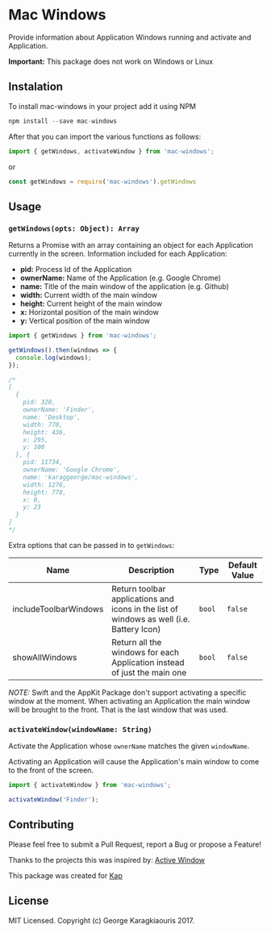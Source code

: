 Mac Windows
==

Provide information about Application Windows running and activate and Application.

**Important:** This package does not work on Windows or Linux

## Instalation

To install mac-windows in your project add it using NPM
```javascript
npm install --save mac-windows
```

After that you can import the various functions as follows:
```js
import { getWindows, activateWindow } from 'mac-windows';
```

or 

```js
const getWindows = require('mac-windows').getWindows
```

## Usage

### `getWindows(opts: Object): Array`

Returns a Promise with an array containing an object for each Application currently in the screen. Information included for each Application:
- **pid:** Process Id of the Application
- **ownerName:** Name of the Application (e.g. Google Chrome)
- **name:** Title of the main window of the application (e.g. Github)
- **width:** Current width of the main window
- **height:** Current height of the main window
- **x:** Horizontal position of the main window
- **y:** Vertical position of the main window

```js
import { getWindows } from 'mac-windows';

getWindows().then(windows => {
  console.log(windows);
});

/*
[
  { 
    pid: 320,
    ownerName: 'Finder',
    name: 'Desktop',
    width: 770,
    height: 436,
    x: 295,
    y: 100 
  }, {
    pid: 11734,
    ownerName: 'Google Chrome',
    name: 'karaggeorge/mac-windows',
    width: 1276,
    height: 778,
    x: 0,
    y: 23
  }
]
*/
```

Extra options that can be passed in to `getWindows`:

| Name | Description | Type | Default Value |
|---|---|---|---|
| includeToolbarWindows | Return toolbar applications and icons in the list of  windows as well (i.e. Battery Icon) | `bool` | `false` | 
| showAllWindows | Return all the windows for each Application instead of just the main one | `bool` | `false` |

_NOTE:_ Swift and the AppKit Package don't support activating a specific window at the moment. When activating an Application the main window will be brought to the front. That is the last window that was used.

### `activateWindow(windowName: String)`

Activate the Application whose `ownerName` matches the given `windowName`.

Activating an Application will cause the Application's main window to come to the front of the screen. 

```js
import { activateWindow } from 'mac-windows';

activateWindow('Finder');
```

## Contributing

Please feel free to submit a Pull Request, report a Bug or propose a Feature!

Thanks to the projects this was inspired by: [Active Window](https://github.com/wk-j/mac-active-window)

This package was created for [Kap](https://github.com/wulkano/kap)

## License
MIT Licensed. Copyright (c) George Karagkiaouris 2017.

